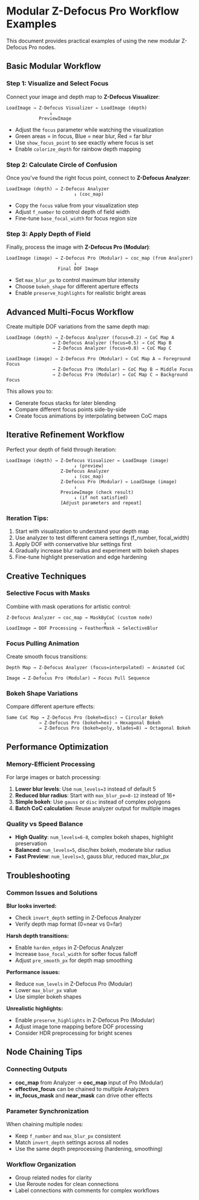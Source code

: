 # Modular Z-Defocus Pro Workflow Examples

This document provides practical examples of using the new modular Z-Defocus Pro nodes.

## Basic Modular Workflow

### Step 1: Visualize and Select Focus
Connect your image and depth map to **Z-Defocus Visualizer**:
```
LoadImage → Z-Defocus Visualizer ← LoadImage (depth)
                ↓
            PreviewImage
```

- Adjust the `focus` parameter while watching the visualization
- Green areas = in focus, Blue = near blur, Red = far blur
- Use `show_focus_point` to see exactly where focus is set
- Enable `colorize_depth` for rainbow depth mapping

### Step 2: Calculate Circle of Confusion
Once you've found the right focus point, connect to **Z-Defocus Analyzer**:
```
LoadImage (depth) → Z-Defocus Analyzer
                         ↓ (coc_map)
```

- Copy the `focus` value from your visualization step
- Adjust `f_number` to control depth of field width
- Fine-tune `base_focal_width` for focus region size

### Step 3: Apply Depth of Field
Finally, process the image with **Z-Defocus Pro (Modular)**:
```
LoadImage (image) → Z-Defocus Pro (Modular) ← coc_map (from Analyzer)
                         ↓
                   Final DOF Image
```

- Set `max_blur_px` to control maximum blur intensity
- Choose `bokeh_shape` for different aperture effects
- Enable `preserve_highlights` for realistic bright areas

## Advanced Multi-Focus Workflow

Create multiple DOF variations from the same depth map:

```
LoadImage (depth) → Z-Defocus Analyzer (focus=0.2) → CoC Map A
                 → Z-Defocus Analyzer (focus=0.5) → CoC Map B  
                 → Z-Defocus Analyzer (focus=0.8) → CoC Map C

LoadImage (image) → Z-Defocus Pro (Modular) ← CoC Map A → Foreground Focus
                 → Z-Defocus Pro (Modular) ← CoC Map B → Middle Focus
                 → Z-Defocus Pro (Modular) ← CoC Map C → Background Focus
```

This allows you to:
- Generate focus stacks for later blending
- Compare different focus points side-by-side
- Create focus animations by interpolating between CoC maps

## Iterative Refinement Workflow

Perfect your depth of field through iteration:

```
LoadImage (depth) → Z-Defocus Visualizer ← LoadImage (image)
                         ↓ (preview)
                    Z-Defocus Analyzer
                         ↓ (coc_map) 
                    Z-Defocus Pro (Modular) ← LoadImage (image)
                         ↓
                    PreviewImage (check result)
                         ↓ (if not satisfied)
                    [Adjust parameters and repeat]
```

### Iteration Tips:
1. Start with visualization to understand your depth map
2. Use analyzer to test different camera settings (f_number, focal_width)
3. Apply DOF with conservative blur settings first
4. Gradually increase blur radius and experiment with bokeh shapes
5. Fine-tune highlight preservation and edge hardening

## Creative Techniques

### Selective Focus with Masks
Combine with mask operations for artistic control:

```
Z-Defocus Analyzer → coc_map → MaskByCoC (custom node)
                                    ↓
LoadImage → DOF Processing → FeatherMask → SelectiveBlur
```

### Focus Pulling Animation
Create smooth focus transitions:

```
Depth Map → Z-Defocus Analyzer (focus=interpolated) → Animated CoC
              ↓
Image → Z-Defocus Pro (Modular) → Focus Pull Sequence
```

### Bokeh Shape Variations
Compare different aperture effects:

```
Same CoC Map → Z-Defocus Pro (bokeh=disc) → Circular Bokeh
            → Z-Defocus Pro (bokeh=hex) → Hexagonal Bokeh
            → Z-Defocus Pro (bokeh=poly, blades=8) → Octagonal Bokeh
```

## Performance Optimization

### Memory-Efficient Processing
For large images or batch processing:

1. **Lower blur levels**: Use `num_levels=3` instead of default 5
2. **Reduced blur radius**: Start with `max_blur_px=8-12` instead of 16+
3. **Simple bokeh**: Use `gauss` or `disc` instead of complex polygons
4. **Batch CoC calculation**: Reuse analyzer output for multiple images

### Quality vs Speed Balance
- **High Quality**: `num_levels=6-8`, complex bokeh shapes, highlight preservation
- **Balanced**: `num_levels=5`, disc/hex bokeh, moderate blur radius
- **Fast Preview**: `num_levels=3`, gauss blur, reduced max_blur_px

## Troubleshooting

### Common Issues and Solutions

**Blur looks inverted:**
- Check `invert_depth` setting in Z-Defocus Analyzer
- Verify depth map format (0=near vs 0=far)

**Harsh depth transitions:**
- Enable `harden_edges` in Z-Defocus Analyzer
- Increase `base_focal_width` for softer focus falloff
- Adjust `pre_smooth_px` for depth map smoothing

**Performance issues:**
- Reduce `num_levels` in Z-Defocus Pro (Modular)
- Lower `max_blur_px` value
- Use simpler bokeh shapes

**Unrealistic highlights:**
- Enable `preserve_highlights` in Z-Defocus Pro (Modular)
- Adjust image tone mapping before DOF processing
- Consider HDR preprocessing for bright scenes

## Node Chaining Tips

### Connecting Outputs
- **coc_map** from Analyzer → **coc_map** input of Pro (Modular)
- **effective_focus** can be chained to multiple Analyzers
- **in_focus_mask** and **near_mask** can drive other effects

### Parameter Synchronization
When chaining multiple nodes:
- Keep `f_number` and `max_blur_px` consistent
- Match `invert_depth` settings across all nodes
- Use the same depth preprocessing (hardening, smoothing)

### Workflow Organization
- Group related nodes for clarity
- Use Reroute nodes for clean connections
- Label connections with comments for complex workflows
